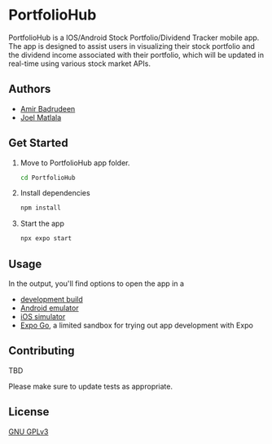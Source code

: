 # PortfolioHub

PortfolioHub is a IOS/Android Stock Portfolio/Dividend Tracker mobile app. The app is designed to assist users in visualizing their stock portfolio and the dividend income associated with their portfolio, which will be updated in real-time using various stock market APIs.

## Authors

- [Amir Badrudeen](https://github.com/amirb2607)
- [Joel Matlala](https://github.com/JoelMatlala94)

## Get Started
1. Move to PortfolioHub app folder.

   ```bash
   cd PortfolioHub
   ``` 

2. Install dependencies

   ```bash
   npm install
   ```

3. Start the app

   ```bash
   npx expo start
   ```

## Usage

In the output, you'll find options to open the app in a

- [development build](https://docs.expo.dev/develop/development-builds/introduction/)
- [Android emulator](https://docs.expo.dev/workflow/android-studio-emulator/)
- [iOS simulator](https://docs.expo.dev/workflow/ios-simulator/)
- [Expo Go](https://expo.dev/go), a limited sandbox for trying out app development with Expo

## Contributing

TBD

Please make sure to update tests as appropriate.

## License

[GNU GPLv3](https://choosealicense.com/licenses/gpl-3.0/)
